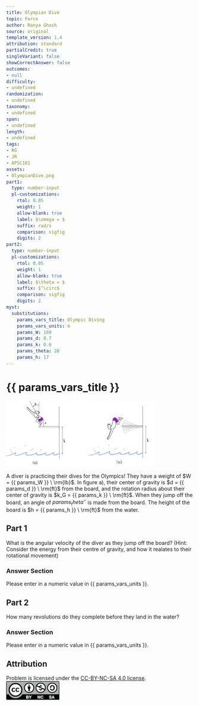 ```yaml
---
title: Olympian Dive
topic: Force
author: Ranya Ghosh
source: original
template_version: 1.4
attribution: standard
partialCredit: true
singleVariant: false
showCorrectAnswer: false
outcomes:
- null
difficulty:
- undefined
randomization:
- undefined
taxonomy:
- undefined
span:
- undefined
length:
- undefined
tags:
- RG
- JR
- APSC181
assets:
- OlympianDive.png
part1:
  type: number-input
  pl-customizations:
    rtol: 0.05
    weight: 1
    allow-blank: true
    label: $\omega = $
    suffix: rad/s
    comparison: sigfig
    digits: 2
part2:
  type: number-input
  pl-customizations:
    rtol: 0.05
    weight: 1
    allow-blank: true
    label: $\theta = $
    suffix: $^\circ$
    comparison: sigfig
    digits: 2
myst:
  substitutions:
    params_vars_title: Olympic Diving
    params_vars_units: m
    params_W: 169
    params_d: 0.7
    params_k: 0.6
    params_theta: 28
    params_h: 17
---
```

# {{ params_vars_title }}
<img src="OlympianDive.png" width=400>

A diver is practicing their dives for the Olympics! They have a weight of $W = {{ params_W }} \ \rm{lb}$. In figure a), their center of gravity is $d = {{ params_d }} \ \rm{ft}$ from the board, and the rotation radius about their center of gravity is $k_G = {{ params_k }} \ \rm{ft}$. When they jump off the board, an angle of ${{ params_theta }}^\circ$ is made from the board. The height of the board is $h = {{ params_h }} \ \rm{ft}$ from the water.

## Part 1

What is the angular velocity of the diver as they jump off the board?
(Hint: Consider the energy from their centre of gravity, and how it realates to their rotational movement)

### Answer Section

Please enter in a numeric value in {{ params_vars_units }}.

## Part 2

How many revolutions do they complete before they land in the water?

### Answer Section

Please enter in a numeric value in {{ params_vars_units }}.

## Attribution

Problem is licensed under the [CC-BY-NC-SA 4.0 license](https://creativecommons.org/licenses/by-nc-sa/4.0/).<br> ![The Creative Commons 4.0 license requiring attribution-BY, non-commercial-NC, and share-alike-SA license.](https://raw.githubusercontent.com/firasm/bits/master/by-nc-sa.png)